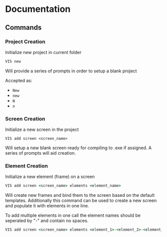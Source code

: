 # Documentation

## Commands

### Project Creation

Initialize new project in current folder

```cmd
VIS new
```

Will provide a series of prompts in order to setup a blank project

Accepted as:

- ```New```
- ```new```
- ```N```
- ```n```

### Screen Creation

Initialize a new screen in the project

```batch
VIS add screen <screen_name>
```

Will setup a new blank screen ready for compiling to .exe if assigned. A series of prompts will aid creation.

### Element Creation

Initialize a new element (frame) on a screen

```cmd
VIS add screen <screen_name> elements <element_name>
```

Will create new frames and bind them to the screen based on the default templates. Additionally this command can be used to create a new screen and populate it with elements in one line.

To add multiple elements in one call the element names should be seperated by "-" and contain no spaces.

```cmd
VIS add screen <screen_name> elements <element_1>-<element_2>-<element_3>
```
